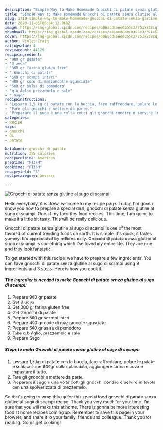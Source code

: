 ```yaml
---
description: "Simple Way to Make Homemade Gnocchi di patate senza glutine al sugo di scampi"
title: "Simple Way to Make Homemade Gnocchi di patate senza glutine al sugo di scampi"
slug: 1719-simple-way-to-make-homemade-gnocchi-di-patate-senza-glutine-al-sugo-di-scampi
date: 2020-11-01T06:04:12.968Z
image: https://img-global.cpcdn.com/recipes/b06acd8aee0355c3/751x532cq70/gnocchi-di-patate-senza-glutine-al-sugo-di-scampi-recipe-main-photo.jpg
thumbnail: https://img-global.cpcdn.com/recipes/b06acd8aee0355c3/751x532cq70/gnocchi-di-patate-senza-glutine-al-sugo-di-scampi-recipe-main-photo.jpg
cover: https://img-global.cpcdn.com/recipes/b06acd8aee0355c3/751x532cq70/gnocchi-di-patate-senza-glutine-al-sugo-di-scampi-recipe-main-photo.jpg
author: Violet Craig
ratingvalue: 4
reviewcount: 44129
recipeingredient:
- "900 gr patate"
- "3 uova"
- "300 gr farina gluten free"
- " Gnocchi di patate"
- "500 gr scampi interi"
- "400 gr code di mazzancolle sgusciate"
- "500 gr salsa di pomodoro"
- "q.b Aglio prezzemolo e sale"
- " Sugo"
recipeinstructions:
- "Lessare 1,5 kg di patate con la buccia, fare raffreddare, pelare le patate e schiacciarne 900gr sulla spianatoia, aggiungere farina e uova e impastare il tutto."
- "Fare gli gnocchi e mettere da parte."
- "Preparare il sugo e una volta cotti gli gnocchi condire e servire in tavola con una spolverizzata di prezzemolo."
categories:
- Recipe
tags:
- gnocchi
- di
- patate

katakunci: gnocchi di patate 
nutrition: 285 calories
recipecuisine: American
preptime: "PT37M"
cooktime: "PT33M"
recipeyield: "3"
recipecategory: Dessert

---
```



![Gnocchi di patate senza glutine al sugo di scampi](https://img-global.cpcdn.com/recipes/b06acd8aee0355c3/751x532cq70/gnocchi-di-patate-senza-glutine-al-sugo-di-scampi-recipe-main-photo.jpg)

Hello everybody, it is Drew, welcome to my recipe page. Today, I'm gonna show you how to prepare a special dish, gnocchi di patate senza glutine al sugo di scampi. One of my favorites food recipes. This time, I am going to make it a little bit tasty. This will be really delicious.



Gnocchi di patate senza glutine al sugo di scampi is one of the most favored of current trending foods on earth. It is simple, it's quick, it tastes yummy. It's appreciated by millions daily. Gnocchi di patate senza glutine al sugo di scampi is something which I've loved my entire life. They are nice and they look fantastic.


To get started with this recipe, we have to prepare a few ingredients. You can have gnocchi di patate senza glutine al sugo di scampi using 9 ingredients and 3 steps. Here is how you cook it.

<!--inarticleads1-->

##### The ingredients needed to make Gnocchi di patate senza glutine al sugo di scampi:

1. Prepare 900 gr patate
1. Get 3 uova
1. Get 300 gr farina gluten free
1. Get  Gnocchi di patate
1. Prepare 500 gr scampi interi
1. Prepare 400 gr code di mazzancolle sgusciate
1. Prepare 500 gr salsa di pomodoro
1. Take q.b Aglio, prezzemolo e sale
1. Prepare  Sugo




<!--inarticleads2-->

##### Steps to make Gnocchi di patate senza glutine al sugo di scampi:

1. Lessare 1,5 kg di patate con la buccia, fare raffreddare, pelare le patate e schiacciarne 900gr sulla spianatoia, aggiungere farina e uova e impastare il tutto.
1. Fare gli gnocchi e mettere da parte.
1. Preparare il sugo e una volta cotti gli gnocchi condire e servire in tavola con una spolverizzata di prezzemolo.




So that's going to wrap this up for this special food gnocchi di patate senza glutine al sugo di scampi recipe. Thank you very much for your time. I'm sure that you will make this at home. There is gonna be more interesting food at home recipes coming up. Remember to save this page in your browser, and share it to your family, friends and colleague. Thank you for reading. Go on get cooking!
